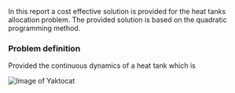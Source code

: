 In this report a cost effective solution is provided for the heat tanks
allocation problem. The provided solution is based on the quadratic
programming method.

### Problem definition

Provided the continuous dynamics of a heat tank which is

![Image of Yaktocat](https://github.com/kofori00/Optimizing-Energy-Trade-/blob/master/image.png)
